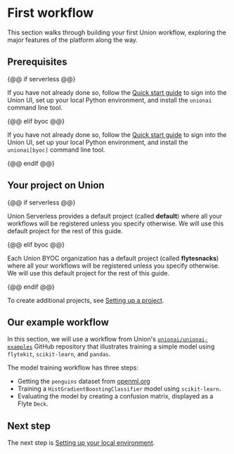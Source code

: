 # First workflow

This section walks through building your first Union workflow, exploring the major features of the platform along the way.

## Prerequisites

{@@ if serverless @@}

If you have not already done so, follow the [Quick start guide](../quick-start) to sign into the Union UI,
set up your local Python environment, and install the `unionai` command line tool.

{@@ elif byoc @@}

If you have not already done so, follow the [Quick start guide](../quick-start) to sign into the Union UI,
set up your local Python environment, and install the `unionai[byoc]` command line tool.

{@@ endif @@}


## Your project on Union

{@@ if serverless @@}

Union Serverless provides a default project (called **default**) where all your workflows will be registered unless you specify otherwise. We will use this default project for the rest of this guide.

{@@ elif byoc @@}

Each Union BYOC organization has a default project (called **flytesnacks**) where all your workflows will be registered unless you specify otherwise. We will use this default project for the rest of this guide.

{@@ endif @@}

To create additional projects, see [Setting up a project](../development-cycle/setting-up-a-project).

## Our example workflow

In this section, we will use a workflow from Union's [`unionai/unionai-examples`](https://github.com/unionai/unionai-examples) GitHub repository that illustrates training a simple model using `flytekit`, `scikit-learn`, and `pandas`.

The model training workflow has three steps:
- Getting the `penguins` dataset from [openml.org](https://www.openml.org/search?type=data&sort=runs&id=42585&status=active)
- Training a `HistGradientBoostingClassifier` model using `scikit-learn`.
- Evaluating the model by creating a confusion matrix, displayed as a Flyte `Deck`.

## Next step

The next step is [Setting up your local environment](setting-up-your-local-environment).
